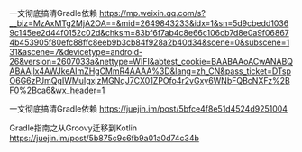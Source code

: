 一文彻底搞清Gradle依赖 https://mp.weixin.qq.com/s?__biz=MzAxMTg2MjA2OA==&mid=2649843233&idx=1&sn=5d9cbedd10369c145ee2d44f0152c02d&chksm=83bf6f7ab4c8e66c106cb7d8e0a9f068674b453905f80efc88ffc8eeb9b3cb84f928a2b40d34&scene=0&subscene=131&ascene=7&devicetype=android-26&version=2607033a&nettype=WIFI&abtest_cookie=BAABAAoACwANABQABAAjlx4AWJkeAImZHgCMmR4AAAA%3D&lang=zh_CN&pass_ticket=DTspO6G6zPJmQgIWMuIgxjzMGNqJ7CX01ZPOfo4r2vGxy6WNbFQBcNXFz%2BF0%2Bca6&wx_header=1


一文彻底搞清Gradle依赖
https://juejin.im/post/5bfce4f8e51d4524d9251004

Gradle指南之从Groovy迁移到Kotlin
https://juejin.im/post/5b875c9c6fb9a01a0d74c34b